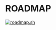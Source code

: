 # ROADMAP
<a href="https://roadmap.sh"><img src="https://roadmap.sh/card/wide/668bdfde501413692bf48468?variant=dark" alt="roadmap.sh"/></a>
